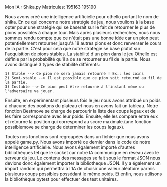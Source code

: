 Mon IA : Shika.py
Matricules: 195163 195190

Nous avons créé une intelligence artificielle pour othello portant le nom de shika. En ce qui concerne notre stratégie de jeu, nous voulions à la base opter pour une stratégie qui se baserait sur le fait de retourner le plus de pions possibles à chaque tour. Mais après plusieurs recherches, nous nous sommes rendu compte que ce n'était pas une bonne idée car un pion peut potentiellement retourner jusqu'à 18 autres pions et donc renverser le cours de la partie. C'est pour cela que notre stratégie se base plutot sur l'acquisition de pions stables. La stabilité d'un pion dans le jeu Othello est définie par la probabilité qu'il a de se retourner au fil de la partie. Nous avons distingué 3 types de stabilité différents:

    1) Stable --> Ce pion ne sera jamais retourné ! Ex.: les coins 
    2) Semi-stable --> Il est possible que ce pion soit retourné au fil de la partie. 
    3) Instable --> Ce pion peut être retourné à l'instant même ou l'adversaire va jouer. 


Ensuite, en expérimentant plusieurs fois le jeu nous avons attribué un poids à chacune des positons du plateau et nous en avons fait un tableau. Notre fonction Bestmove se charge de parcourir la liste des coups legaux et de les faire correspondre avec leur poids. Ensuite, elle les compare entre eux et retourne la position qui correspond au score maximale.(une fonction possiblemove se charge de determiner les coups legaux).

Toutes nos fonctions sont regroupées dans un fichier que nous avons appelé game.py. Nous avons importé ce dernier dans le code de notre intelligence artificielle.
Nous avons également importé d'autres bibliothèques tel que le socket car notre IA communique en réseau avec le serveur du jeu. Le contenu des messages se fait sous le format JSON nous devions donc également importer la bibliotheque JSON. Il y a également un import random qui permettra à l'IA de choisir une valeur aléatoire parmis plusieurs coups possibles possédant le même poids. Et enfin, nous utilisons la bibliothèque pytest pour effectuer des test unitaires.

